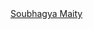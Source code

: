 <script src="https://platform.linkedin.com/badges/js/profile.js" async defer type="text/javascript"></script>
<div class="badge-base LI-profile-badge" data-locale="en_US" data-size="medium" data-theme="light" data-type="HORIZONTAL" data-vanity="soubhagya-maity-621000185" data-version="v1"><a class="badge-base__link LI-simple-link" href="https://in.linkedin.com/in/soubhagya-maity-621000185?trk=profile-badge">Soubhagya Maity</a></div>
              
